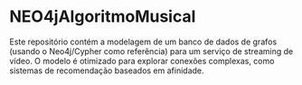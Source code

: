 # NEO4jAlgoritmoMusical
Este repositório contém a modelagem de um banco de dados de grafos (usando o Neo4j/Cypher como referência) para um serviço de streaming de vídeo. O modelo é otimizado para explorar conexões complexas, como sistemas de recomendação baseados em afinidade.
